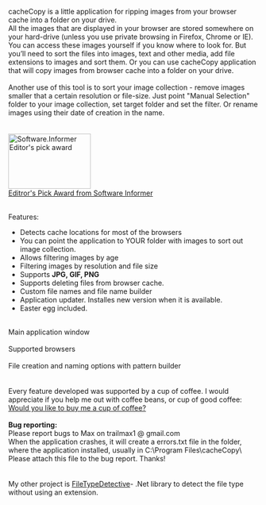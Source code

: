<p>cacheCopy is a little application for ripping images from your browser cache into a folder on your drive.<br /> All the images that are displayed in your browser are stored somewhere on your hard-drive (unless you use private browsing in Firefox, Chrome or IE). You can access these images yourself if you know where to look for. But you&rsquo;ll need to sort the files into images, text and other media, add file extensions to images and sort them. Or you can use cacheCopy application that will copy images from browser cache into a folder on your drive.<br /> <br /> Another use of this tool is to sort your image collection - remove images smaller that a certain resolution or file-size. Just point "Manual Selection" folder to your image collection, set target folder and set the filter. Or rename images using their date of creation in the name.<br /> <br /> <br /> <a href="http://cachecopy.software.informer.com/" target="_blank"><img src="http://img.informer.com/awards/si_editor4.gif" alt="Software.Informer Editor's pick award" width="166" height="111" border="0" /> <br /> Editror's Pick Award from Software Informer</a></p>
<p><br /> Features:</p>
<ul>
<li>Detects cache locations for most of the browsers</li>
<li>You can point the application to YOUR folder with images to sort out image collection.</li>
<li>Allows filtering images by age</li>
<li>Filtering images by resolution and file size</li>
<li>Supports <strong>JPG, GIF, PNG</strong></li>
<li>Supports deleting files from browser cache.</li>
<li>Custom file names and file name builder</li>
<li>Application updater. Installes new version when it is available.</li>
<li>Easter egg included.</li>
</ul>
<p><br /> Main application window<br /> <img src="http://trailmax.info/cachecopy/cacheCopy1.png" alt="" /><br /> <br /> Supported browsers<br /> <img src="http://trailmax.info/cachecopy/cacheCopy2.png" alt="" /><br /> <br /> File creation and naming options with pattern builder<br /> <img src="http://trailmax.info/cachecopy/cacheCopy3.png" alt="" /><br /> <br /> <br /> Every feature developed was supported by a cup of coffee. I would appreciate if you help me out with coffee beans, or cup of good coffee:&nbsp;&nbsp; <a href="https://www.paypal.com/cgi-bin/webscr?cmd=_donations&amp;business=trailmax1%40gmail%2ecom&amp;lc=GB&amp;item_name=trailmax&amp;item_number=cacheCopy&amp;currency_code=GBP&amp;bn=PP%2dDonationsBF%3abtn_donate_SM%2egif%3aNonHosted"> Would you like to buy me a cup of coffee?</a><br /> <br /> <strong>Bug reporting:</strong><br /> Please report bugs to Max on trailmax1 @ gmail.com<br /> When the application crashes, it will create a errors.txt file in the folder, where the application installed, usually in C:\Program Files\cacheCopy\<br /> Please attach this file to the bug report. Thanks!<br /> <br /> <br /> My other project is <a href="http://filetypedetective.codeplex.com/">FileTypeDetective</a>- .Net library to detect the file type without using an extension.</p>
